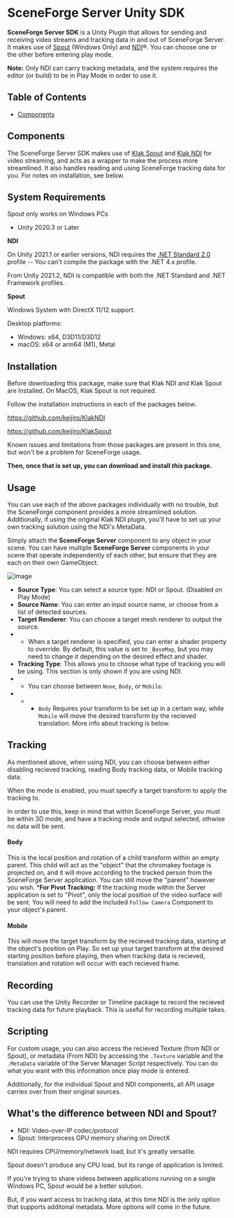 # SceneForge Server Unity SDK
**SceneForge Server SDK** is a Unity Plugin that allows for sending and receiving video streams and tracking data in and out of SceneForge Server.
It makes use of [Spout] (Windows Only) and [NDI]®.  You can choose one or the other before entering play mode.

**Note:** Only NDI can carry tracking metadata, and the system requires the editor (or build) to be in Play Mode in order to use it.

[Spout]: http://spout.zeal.co/

[NDI]: https://www.ndi.tv/
[NewTek]: https://www.newtek.com/

Table of Contents
-------------------
- [Components](##Components)

## Components
The SceneForge Server SDK makes use of [Klak Spout] and [Klak NDI] for video streaming, and acts as a wrapper to make the process more streamlined.
It also handles reading and using SceneForge tracking data for you.
For notes on installation, see below.

[Klak NDI]: https://github.com/keijiro/KlakNDI
[Klak Spout]: https://github.com/keijiro/KlakSpout


## System Requirements
Spout only works on Windows PCs
- Unity 2020.3 or Later

**NDI**

On Unity 2021.1 or earlier versions, NDI requires the [.NET Standard 2.0]
profile -- You can't compile the package with the .NET 4.x profile.

[.NET Standard 2.0]:
  https://docs.unity3d.com/2020.1/Documentation/Manual/dotnetProfileSupport.html

From Unity 2021.2, NDI is compatible with both the .NET Standard and .NET
Framework profiles.

**Spout**

Windows System with DirectX 11/12 support.

Desktop platforms:

- Windows: x64, D3D11/D3D12
- macOS: x64 or arm64 (M1), Metal

## Installation
Before downloading this package, make sure that Klak NDI and Klak Spout are Installed.
On MacOS, Klak Spout is not required.

Follow the installation instructions in each of the packages below.

https://github.com/keijiro/KlakNDI

https://github.com/keijiro/KlakSpout

Known issues and limitations from those packages are present in this one, but won't be a problem for SceneForge usage.

**Then, once that is set up, you can download and install *this* package.**

## Usage
You can use each of the above packages individually with no trouble, but the SceneForge component provides a more streamlined solution.  Additionally, if using the original Klak NDI plugin, you'll have to set up your own tracking solution using the NDI's MetaData.

Simply attach the **SceneForge Server** component to any object in your scene.
You can have multiple **SceneForge Server** components in your scene that operate independently of each other, but ensure that they are each on their own GameObject.

![image](https://user-images.githubusercontent.com/40009793/191862257-a8b38e76-e324-413d-a7de-1f7ad77e107f.png)

- **Source Type**: You can select a source type:  NDI or Spout. (Disabled on Play Mode)
- **Source Name**: You can enter an input source name, or choose from a list of detected sources.
- **Target Renderer**:  You can choose a target mesh renderer to output the source.
- - When a target renderer is specified, you can enter a shader property to override.  By default, this value is set to `_BaseMap`, but you may need to change it depending on the desired effect and shader.
- **Tracking Type**:  This allows you to choose what type of tracking you will be using.  This section is only shown if you are using NDI.
- - You can choose between `None`, `Body`, or `Mobile`.
- - - `Body` Requires your transform to be set up in a certain way, while `Mobile` will move the desired transform by the recieved translation.  More info about tracking is below.

## Tracking
As mentioned above, when using NDI, you can choose between either disabling recieved tracking, reading Body tracking data, or Mobile tracking data.

When the mode is enabled, you must specify a target transform to apply the tracking to.

In order to use this, keep in mind that within SceneForge Server, you must be within 3D mode, and have a tracking mode and output selected, othwise no data will be sent.

#### Body
This is the local position and rotation of a child transform within an empty parent.  This child will act as the "object" that the chromakey footage is projected on, and it will move according to the tracked person from the SceneForge Server application.  You can still move the "parent" however you wish.
***For Pivot Tracking:**  If the tracking mode within the Server application is set to "Pivot", only the local position of the video surface will be sent.  You will need to add the included `Follow Camera` Component to your object's parent.

#### Mobile
This will move the target transform by the recieved tracking data, starting at the object's position on Play.  So set up your target transform at the desired starting position before playing, then when tracking data is recieved, translation and rotation will occur with each recieved frame.

## Recording
You can use the Unity Recorder or Timeline package to record the recieved tracking data for future playback.  This is useful for recording multiple takes.

## Scripting
For custom usage, you can also access the recieved Texture (from NDI or Spout), or metadata (From NDI) by accessing the `.Texture` variable and the `.MetaData` variable of the Server Manager Script respectively.
You can do what you want with this information once play mode is entered.

Additionally, for the individual Spout and NDI components, all API usage carries over from their original sources.


## What's the difference between NDI and Spout?
- NDI: Video-over-IP codec/protocol
- Spout: Interprocess GPU memory sharing on DirectX

NDI requires CPU/memory/network load, but it's greatly versatile.

Spout doesn't produce any CPU load, but its range of application is limited.

If you're trying to share videos between applications running on a single
Windows PC, Spout would be a better solution.

But, if you want access to tracking data, at this time NDI is the only option that supports additonal metadata.  More options will come in the future.
